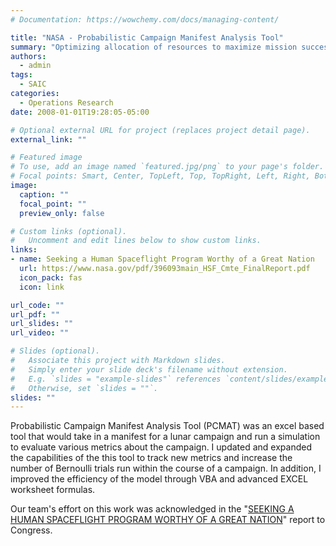 ```yaml
---
# Documentation: https://wowchemy.com/docs/managing-content/

title: "NASA - Probabilistic Campaign Manifest Analysis Tool"
summary: "Optimizing allocation of resources to maximize mission success"
authors: 
  - admin
tags: 
  - SAIC
categories: 
  - Operations Research
date: 2008-01-01T19:28:05-05:00

# Optional external URL for project (replaces project detail page).
external_link: ""

# Featured image
# To use, add an image named `featured.jpg/png` to your page's folder.
# Focal points: Smart, Center, TopLeft, Top, TopRight, Left, Right, BottomLeft, Bottom, BottomRight.
image:
  caption: ""
  focal_point: ""
  preview_only: false

# Custom links (optional).
#   Uncomment and edit lines below to show custom links.
links:
- name: Seeking a Human Spaceflight Program Worthy of a Great Nation
  url: https://www.nasa.gov/pdf/396093main_HSF_Cmte_FinalReport.pdf
  icon_pack: fas
  icon: link

url_code: ""
url_pdf: ""
url_slides: ""
url_video: ""

# Slides (optional).
#   Associate this project with Markdown slides.
#   Simply enter your slide deck's filename without extension.
#   E.g. `slides = "example-slides"` references `content/slides/example-slides.md`.
#   Otherwise, set `slides = ""`.
slides: ""
---
```


Probabilistic Campaign Manifest Analysis Tool (PCMAT) was an excel based tool that would take in a manifest for a lunar campaign and run a simulation to evaluate various metrics about the campaign. I updated and expanded the capabilities of the this tool to track new metrics and increase the number of Bernoulli trials run within the course of a campaign. In addition, I improved the efficiency of the model through VBA and advanced EXCEL worksheet formulas.

Our team's effort on this work was acknowledged in the "<a href="http://www.nasa.gov/pdf/396093main_HSF_Cmte_FinalReport.pdf">SEEKING A HUMAN SPACEFLIGHT PROGRAM WORTHY OF A GREAT NATION</a>" report to Congress. 